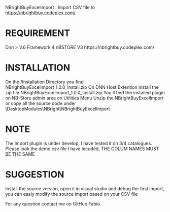 NBrightBuyExcelImport : Import CSV file to https://nbrightbuy.codeplex.com/

<h1>REQUIREMENT</h1>
Dnn > V.6
Framework 4
nBSTORE V3 https://nbrightbuy.codeplex.com/

<h1>INSTALLATION</h1>
On the /Installation Directory you find NBrightBuyExcelImport_1.0.0_Install.zip
On DNN Host Extention install the zip file NBrightBuyExcelImport_1.0.0_Install.zip
You ll find the installed plugin on NB-Store admin area on Utilities Menu
Unzip the NBrightBuyExcelImport or copy all the source code under \DesktopModules\NBright\NBrightBuyExcelImport

<img src='http://s27.postimg.org/8dp2fr9s2/Cattura.jpg' border='0' alt="" />

<h1>NOTE</h1>
The import  plugin is under develop, I have tested it on 3/4 catalogues.
Please look the demo csv file I have incuded, THE COLUM NAMES MUST BE THE SAME

<h1>SUGGESTION</h1>
Install the source version, open it in visual studio and debug the first import, you can easly modify the source import based on your CSV file

For any question contact me on GitHub
Fabio
